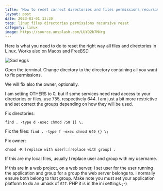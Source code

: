 ```yaml
---
title: 'How to reset correct directories and files permissions recursive in linux'
layout: post
date: 2023-03-01 13:30
tags: linux files directories permissions recursive reset
category: linux
image: https://source.unsplash.com/LUYD2b7MNrg
---
```


Here is what you need to do to reset the right way all files and directories in Linux. Works also on Macos and FreeBSD.

![Sad eggs](https://source.unsplash.com/LUYD2b7MNrg)

Open the terminal. Change directory to the directory containing all you want to fix permissions.

We will fix also the owner, optionally.

I am setting OTHERS to 0, but if some services need read access to your directories or files, use 755, respectively 644. I am just a bit more restrictive and set correct the groups depending on how they will be used.

Fix directories:

`find . -type d -exec chmod 750 {} \;`

Fix the files:
`find . -type f -exec chmod 640 {} \;`

Fix owner:

`chmod -R [replace with user]:[replace with group] .`

If this are my local files, usually I replace user and group with my username.

If this are in a web project, on a web server, I set user for the user running the application and group for a group the web server belongs to. I normally ensure both belong to that group. Make note you must set your application platform to do an umask of `027`. PHP it is in the ini settings ;-)
